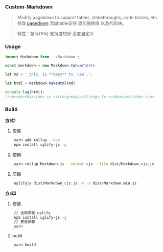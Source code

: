 
### Custom-Markdown


> Modify pagedown to support tables, strikethroughs, code blocks, etc.  
修改 [pagedown](https://github.com/ujifgc/pagedown) 添加table支持 添加删除线 以及代码块。

> 特性：极简(10k) 支持度较好 高度自定义

### Usage

```javascript
import Markdown from './Markdown';

const markdown = new Markdown.Converter()

let md = '_this_ is **easy** to `use`.';

let html = markdown.makeHtml(md)

console.log(html);
//<p><em>this</em> is <strong>easy</strong> to <code>use</code>.</p>
```

### Build

**方式1**

1. 安装  
```bash
    yarn add rollup --dev 
    npm install uglify-js -g 
``` 

2. 使用  
```bash
    yarn rollup Markdown.js --format cjs --file dist/Markdown_cjs.js
```

2. 压缩  
```bash
    uglifyjs dist/Markdown_cjs.js -m -o dist/Markdown.min.js
```


**方式2** 
1. 安装  
```bash
    // 全局安装 uglify
    npm install uglify-js -g 
    // 安装依赖
    yarn
```

2. build
```bash
    yarn build
```
